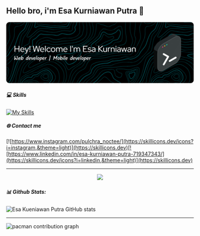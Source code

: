## Hello bro, i'm Esa Kurniawan Putra 👋

![Esa kurniawan](Image/github-header-image.png)
<!--
**esawah/esawah** is a ✨ _special_ ✨ repository because its `README.md` (this file) appears on your GitHub profile.

Here are some ideas to get you started:

- 🔭 I’m currently working on ...
- 🌱 I’m currently learning ...
- 👯 I’m looking to collaborate on ...
- 🤔 I’m looking for help with ...
- 💬 Ask me about ...
- 📫 How to reach me: ...
- 😄 Pronouns: ...
- ⚡ Fun fact: ...
-->

##### 💻 Skills

[![My Skills](https://skillicons.dev/icons?i=html,css,js,dart,python,react,tailwind,vite,figma,flutter,django,docker,firebase,postman,unity,mysql,sqlite,git&theme=light)](https://skillicons.dev)


##### 🌐 Contact me
<!-- ![https://www.instagram.com/pulchra_noctee/](https://img.shields.io/badge/Instagram-E4405F?style=for-the-badge&logo=instagram&logoColor=white) -->
[![https://www.instagram.com/pulchra_noctee/](https://skillicons.dev/icons?i=instagram,&theme=light)](https://skillicons.dev)[![https://www.linkedin.com/in/esa-kurniawan-putra-719347343/](https://skillicons.dev/icons?i=linkedin,&theme=light)](https://skillicons.dev)
<!-- ![https://www.linkedin.com/in/esa-kurniawan-putra-719347343/](    https://img.shields.io/badge/LinkedIn-0077B5?style=for-the-badge&logo=linkedin&logoColor=white) -->
---
<div align="center">
  <img src="https://profile-counter.glitch.me/esawah/count.svg?"  />
</div>

##### 📊 Github Stats:
![Esa Kueniawan Putra GitHub stats](https://github-readme-stats.vercel.app/api?username=esawah&show_icons=true&theme=radical)

---

<picture>
  <source media="(prefers-color-scheme: dark)" srcset="https://raw.githubusercontent.com/esawah/esawah/output/pacman-contribution-graph-dark.svg">
  <source media="(prefers-color-scheme: light)" srcset="https://raw.githubusercontent.com/esawah/esawah/output/pacman-contribution-graph.svg">
  <img alt="pacman contribution graph" src="https://raw.githubusercontent.com/esawah/esawah/output/pacman-contribution-graph.svg">
</picture>

